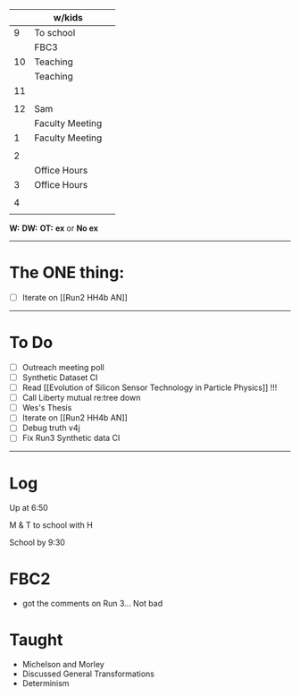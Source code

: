 
|     | w/kids          |     |
| --- | --------------- | --- |
| 9   | To school       |     |
|     | FBC3            |     |
| 10  | Teaching        |     |
|     | Teaching        |     |
| 11  |                 |     |
|     |                 |     |
| 12  | Sam             |     |
|     | Faculty Meeting |     |
| 1   | Faculty Meeting |     |
|     |                 |     |
| 2   |                 |     |
|     | Office Hours    |     |
| 3   | Office Hours    |     |
|     |                 |     |
| 4   |                 |     |
|     |                 |     |

**W:**
**DW:**
**OT:**
**ex** or **No ex**

---
# The ONE thing: 
- [ ] Iterate on  [[Run2 HH4b AN]]

---
# To Do

- [ ] Outreach meeting poll
- [ ]  Synthetic Dataset CI
- [ ] Read [[Evolution of Silicon Sensor Technology in Particle Physics]] !!!
- [ ] Call Liberty mutual re:tree down
- [ ] Wes's Thesis
- [ ] Iterate on  [[Run2 HH4b AN]]
- [ ] Debug truth v4j
- [ ] Fix Run3 Synthetic data CI

---

# Log

Up at 6:50 

M & T to school with H 

School by 9:30 

# FBC2
- got the comments on Run 3... Not bad

# Taught
- Michelson and Morley 
- Discussed General Transformations 
- Determinism 

